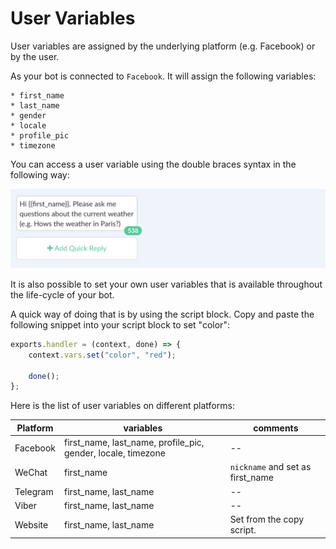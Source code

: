 # User Variables

User variables are assigned by the underlying platform (e.g. Facebook) or by the user. 

As your bot is connected to `Facebook`. It will assign the following variables:

    * first_name
    * last_name
    * gender
    * locale
    * profile_pic
    * timezone


You can access a user variable using the double braces syntax in the following way:

![](facebook-variable.png)


It is also possible to set your own user variables that is available throughout the life-cycle of your bot.


A quick way of doing that is by using the script block. Copy and paste the following snippet into your script block to set "color":

```javascript
exports.handler = (context, done) => {
    context.vars.set("color", "red");

    done();
};

```

Here is the list of user variables on different platforms:


| Platform | variables | comments|
| -- | -- | -- |
| Facebook | first_name, last_name, profile_pic, gender, locale, timezone | -- |
| WeChat | first_name | `nickname` and set as first_name |
| Telegram | first_name, last_name | -- |
| Viber | first_name, last_name | -- |
| Website | first_name, last_name | Set from the copy script. |


